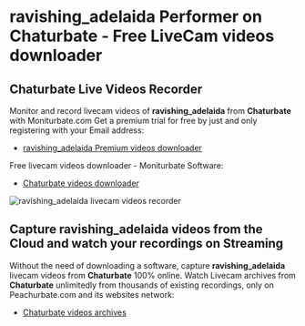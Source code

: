 # ravishing_adelaida Performer on Chaturbate - Free LiveCam videos downloader

## Chaturbate Live Videos Recorder

Monitor and record livecam videos of **ravishing_adelaida** from **Chaturbate** with Moniturbate.com
Get a premium trial for free by just and only registering with your Email address:
* [ravishing_adelaida Premium videos downloader](https://moniturbate.com/request-demo-licence-key.html)

Free livecam videos downloader - Moniturbate Software:
* [Chaturbate videos downloader](https://moniturbate.com/moniturbate-download-software.html)

![ravishing_adelaida livecam videos recorder](https://peachurnet.com/templates/moniturbate-software.png)


## Capture ravishing_adelaida videos from the Cloud and watch your recordings on Streaming

Without the need of downloading a software, capture **ravishing_adelaida** livecam videos from **Chaturbate** 100% online.
Watch Livecam archives from **Chaturbate** unlimitedly from thousands of existing recordings, only on Peachurbate.com and its websites network:
* [Chaturbate videos archives](https://peachurnet.com/)